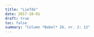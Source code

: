 ```yaml
---
title: "Liefde"
date: 2017-10-01
draft: true
toc: false
summary: "Column *Babel* 26, nr. 2: 12"
---
```


